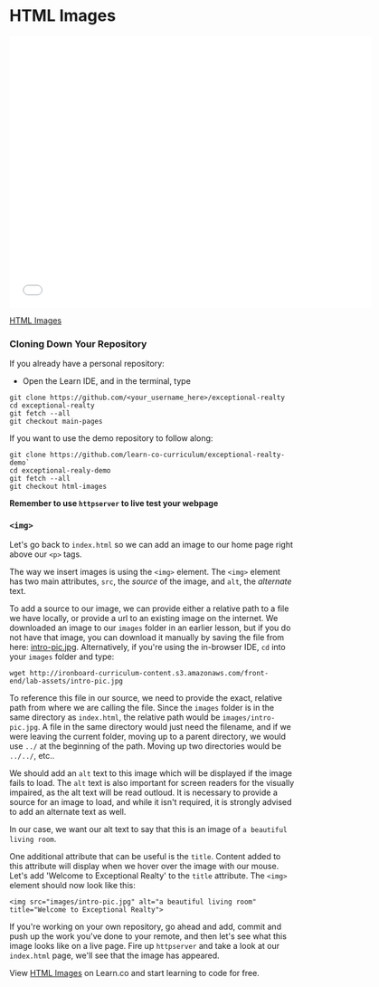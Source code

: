 # HTML Images

<iframe width="640" height="480" src="//www.youtube.com/embed/VQjS7umZeGc?rel=0&modestbranding=1" frameborder="0" allowfullscreen></iframe>

<p><a href="https://www.youtube.com/watch?v=VQjS7umZeGc">HTML Images</a></p>

### Cloning Down Your Repository

If you already have a personal repository:

* Open the Learn IDE, and in the terminal, type

```
git clone https://github.com/<your_username_here>/exceptional-realty
cd exceptional-realty
git fetch --all
git checkout main-pages
```

If you want to use the demo repository to follow along:

```
git clone https://github.com/learn-co-curriculum/exceptional-realty-demo`
cd exceptional-realy-demo
git fetch --all
git checkout html-images
```

**Remember to use `httpserver` to live test your webpage**

### `<img>`

Let's go back to `index.html` so we can add an image to our home page right
above our `<p>` tags.

The way we insert images is using the `<img>` element. The `<img>` element has
two main attributes, `src`, the _source_ of the image, and `alt`, the
_alternate_ text.

To add a source to our image, we can provide either a relative path to a file
we have locally, or provide a url to an existing image on the internet. We
downloaded an image to our `images` folder in an earlier lesson, but if you do
not have that image, you can download it manually by saving the file from here: [intro-pic.jpg](http://ironboard-curriculum-content.s3.amazonaws.com/front-end/lab-assets/intro-pic.jpg).
Alternatively, if you're using the in-browser IDE, `cd` into your `images`
folder and type:

```
wget http://ironboard-curriculum-content.s3.amazonaws.com/front-end/lab-assets/intro-pic.jpg
```

To reference this file in our source, we need to provide the exact, relative
path from where we are calling the file. Since the `images` folder is in the
same directory as `index.html`, the relative path would be
`images/intro-pic.jpg`. A file in the same directory would just need the
filename, and if we were leaving the current folder, moving up to a parent
directory, we would use `../` at the beginning of the path. Moving up two
directories would be `../../`, etc..

We should add an `alt` text to this image which will be displayed if the image
fails to load. The `alt` text is also important for screen readers for the
visually impaired, as the alt text will be read outloud. It is necessary to
provide a source for an image to load, and while it isn't required, it is
strongly advised to add an alternate text as well.

In our case, we want our alt text to say that this is an image of `a beautiful living room`.

One additional attribute that can be useful is the `title`. Content added to
this attribute will display when we hover over the image with our mouse. Let's
add 'Welcome to Exceptional Realty' to the `title` attribute. The `<img>`
element should now look like this:

```
<img src="images/intro-pic.jpg" alt="a beautiful living room" title="Welcome to Exceptional Realty">
```

If you're working on your own repository, go ahead and add, commit and push up
the work you've done to your remote, and then let's see what this image looks
like on a live page. Fire up `httpserver` and take a look at our `index.html`
page, we'll see that the image has appeared.

<p data-visibility='hidden'>View <a href='https://learn.co/lessons/html-images' title='HTML Images'>HTML Images</a> on Learn.co and start learning to code for free.</p>
